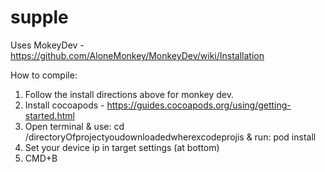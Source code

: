 # supple

Uses MokeyDev - https://github.com/AloneMonkey/MonkeyDev/wiki/Installation

How to compile: 

1. Follow the install directions above for monkey dev. 
2. Install cocoapods - https://guides.cocoapods.org/using/getting-started.html
3. Open terminal & use: cd /directoryOfprojectyoudownloadedwherexcodeprojis & run: pod install
4. Set your device ip in target settings (at bottom)
5. CMD+B
